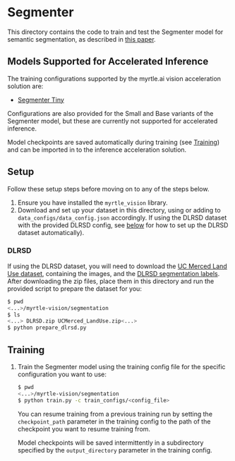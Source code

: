 # Segmenter

This directory contains the code to train and test the Segmenter model
for semantic segmentation, as described in [this
paper](https://arxiv.org/pdf/2105.05633.pdf).

## Models Supported for Accelerated Inference

The training configurations supported by the myrtle.ai vision acceleration
solution are:

- [Segmenter Tiny](train_configs/seg_tiny.json)

Configurations are also provided for the Small and Base variants of the
Segmenter model, but these are currently not supported for accelerated
inference.

Model checkpoints are saved automatically during training (see
[Training](#training)) and can be imported in to the inference acceleration
solution.

## Setup

Follow these setup steps before moving on to any of the steps below.

1. Ensure you have installed the `myrtle_vision` library.
2. Download and set up your dataset in this directory, using or adding to
   `data_configs/data_config.json` accordingly. If using the DLRSD dataset with
   the provided DLRSD config, see [below](#DLRSD) for how to set up the DLRSD
   dataset automatically).

### DLRSD

   If using the DLRSD dataset, you will need to download the [UC Merced Land Use
   dataset](http://weegee.vision.ucmerced.edu/datasets/landuse.html), containing
   the images, and the [DLRSD segmentation
   labels](https://sites.google.com/view/zhouwx/dataset). After downloading the
   zip files, place them in this directory and run the provided script to
   prepare the dataset for you:

   ```bash
   $ pwd
   <...>/myrtle-vision/segmentation
   $ ls
   <...> DLRSD.zip UCMerced_LandUse.zip<...>
   $ python prepare_dlrsd.py
   ```
## Training
1. Train the Segmenter model using the training config file for the
   specific configuration you want to use:

   ```bash
   $ pwd
   <...>/myrtle-vision/segmentation
   $ python train.py -c train_configs/<config_file>
   ```

   You can resume training from a previous training run by setting the
   `checkpoint_path` parameter in the training config to the path of the
   checkpoint you want to resume training from.

   Model checkpoints will be saved intermittently in a subdirectory specified by
   the `output_directory` parameter in the training config.
